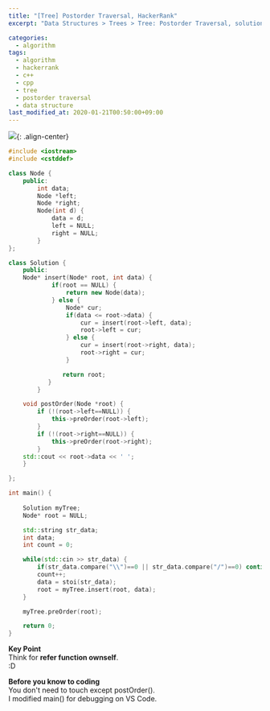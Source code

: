 ```yaml
---
title: "[Tree] Postorder Traversal, HackerRank"
excerpt: "Data Structures > Trees > Tree: Postorder Traversal, solution in cpp"

categories:
  - algorithm
tags:
  - algorithm
  - hackerrank
  - c++
  - cpp
  - tree
  - postorder traversal
  - data structure
last_modified_at: 2020-01-21T00:50:00+09:00
---
```


![](https://eliotjang.github.io/assets/images/c++/postorder-traversal.png){: .align-center}  

```cpp
#include <iostream>
#include <cstddef>

class Node {
    public:
        int data;
        Node *left;
        Node *right;
        Node(int d) {
            data = d;
            left = NULL;
            right = NULL;
        }
};

class Solution {
    public:
  	Node* insert(Node* root, int data) {
            if(root == NULL) {
                return new Node(data);
            } else {
                Node* cur;
                if(data <= root->data) {
                    cur = insert(root->left, data);
                    root->left = cur;
                } else {
                    cur = insert(root->right, data);
                    root->right = cur;
                }

               return root;
           }
        }

    void postOrder(Node *root) {
        if (!(root->left==NULL)) {
            this->preOrder(root->left);
        }
        if (!(root->right==NULL)) {
            this->preOrder(root->right);
        }
	std::cout << root->data << ' ';
    }

};

int main() {
    
    Solution myTree;
    Node* root = NULL;

    std::string str_data;
    int data;
    int count = 0;

    while(std::cin >> str_data) {
        if(str_data.compare("\\")==0 || str_data.compare("/")==0) continue;
        count++;
        data = stoi(str_data);
        root = myTree.insert(root, data);
    }

    myTree.preOrder(root);

    return 0;
}

```

**Key Point**  
Think for **refer function ownself**.  
:D

**Before you know to coding**  
You don't need to touch except postOrder().  
I modified main() for debugging on VS Code.  

